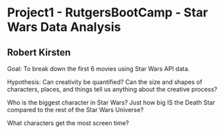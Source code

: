 # Project1 - RutgersBootCamp - Star Wars Data Analysis
## Robert Kirsten
Goal: To break down the first 6 movies using Star Wars API data. 

Hypothesis: Can creativity be quantified? Can the size and shapes of characters, places, and things tell us anything about the creative process? 

Who is the biggest character in Star Wars? Just how big IS the Death Star compared to the rest of the Star Wars Universe? 

What characters get the most screen time? 
